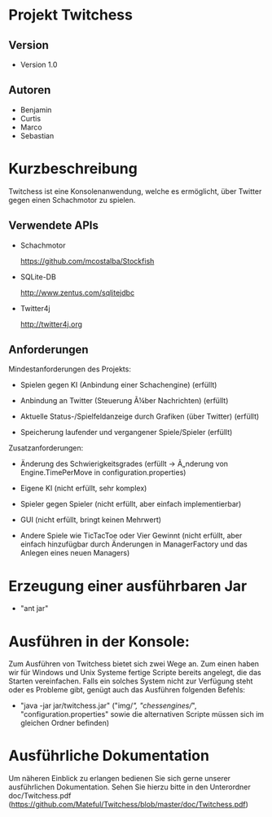 Projekt Twitchess
========================

Version
-------
* Version 1.0

Autoren
------- 
* Benjamin
* Curtis
* Marco
* Sebastian

Kurzbeschreibung
===============
Twitchess ist eine Konsolenanwendung, welche es ermöglicht, über Twitter gegen einen Schachmotor zu spielen.

Verwendete APIs
---------------
* Schachmotor

	https://github.com/mcostalba/Stockfish
	
* SQLite-DB

	http://www.zentus.com/sqlitejdbc
	
* Twitter4j

	http://twitter4j.org
		


Anforderungen
----------------

Mindestanforderungen des Projekts:

* Spielen gegen KI (Anbindung einer Schachengine) (erfüllt)
  
* Anbindung an Twitter (Steuerung Ã¼ber Nachrichten) (erfüllt)
  
* Aktuelle Status-/Spielfeldanzeige durch Grafiken (über Twitter) (erfüllt)
  
* Speicherung laufender und vergangener Spiele/Spieler (erfüllt)
  

Zusatzanforderungen:

* Änderung des Schwierigkeitsgrades (erfüllt -> Ã„nderung von Engine.TimePerMove in configuration.properties)
  
* Eigene KI (nicht erfüllt, sehr komplex)
  
* Spieler gegen Spieler (nicht erfüllt, aber einfach implementierbar)
  
* GUI (nicht erfüllt, bringt keinen Mehrwert)
  
* Andere Spiele wie TicTacToe oder Vier Gewinnt (nicht erfüllt, aber einfach hinzufügbar durch Änderungen in 
ManagerFactory und das Anlegen eines neuen Managers)
    

Erzeugung einer ausführbaren Jar
================================
* "ant jar"

Ausführen in der Konsole:
=========================

Zum Ausführen von Twitchess bietet sich zwei Wege an. Zum einen haben wir für Windows und Unix Systeme fertige 
Scripte bereits angelegt, die das Starten vereinfachen. Falls ein solches System nicht zur Verfügung steht oder es 
Probleme gibt, genügt auch das Ausführen folgenden Befehls:

* "java -jar jar/twitchess.jar"
("img/*", "chessengines/*", "configuration.properties" sowie die alternativen Scripte müssen sich im gleichen Ordner befinden)

Ausführliche Dokumentation
==========================
Um näheren Einblick zu erlangen bedienen Sie sich gerne unserer ausführlichen Dokumentation.
Sehen Sie hierzu bitte in den Unterordner doc/Twitchess.pdf (https://github.com/Mateful/Twitchess/blob/master/doc/Twitchess.pdf)